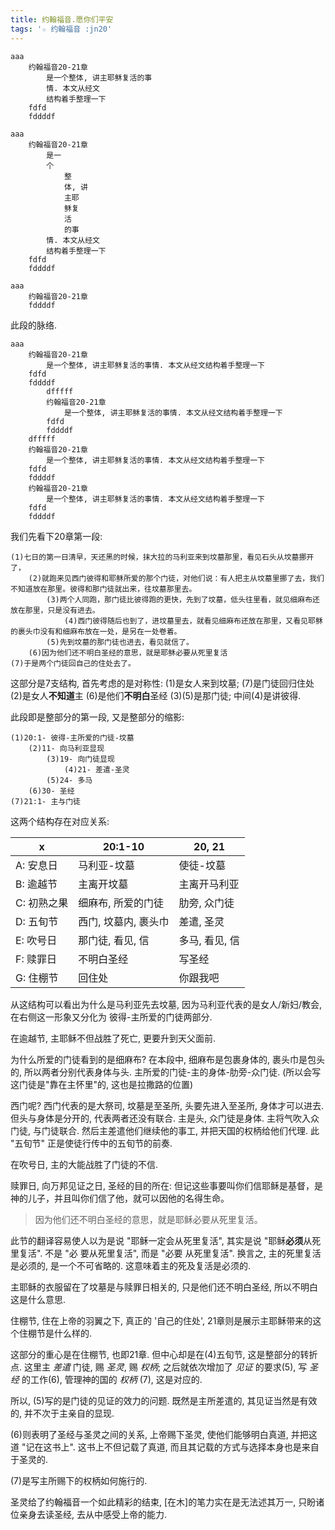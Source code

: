 ```yaml
---
title: 约翰福音.愿你们平安
tags: '☆ 约翰福音 :jn20'
---
```


```km
aaa
    约翰福音20-21章
        是一个整体, 讲主耶稣复活的事
        情. 本文从经文
        结构着手整理一下
    fdfd
    fddddf
```

```km
aaa
    约翰福音20-21章
        是一
        个
            整
            体, 讲
            主耶
            稣复
            活
            的事
        情. 本文从经文
        结构着手整理一下
    fdfd
    fddddf
```
```km
aaa
    约翰福音20-21章
    fddddf
```

此段的脉络.

```km
aaa
    约翰福音20-21章
        是一个整体, 讲主耶稣复活的事情. 本文从经文结构着手整理一下
    fdfd
    fddddf
        dfffff
        约翰福音20-21章
            是一个整体, 讲主耶稣复活的事情. 本文从经文结构着手整理一下
        fdfd
        fddddf
    dfffff
    约翰福音20-21章
        是一个整体, 讲主耶稣复活的事情. 本文从经文结构着手整理一下
    fdfd
    fddddf
    约翰福音20-21章
        是一个整体, 讲主耶稣复活的事情. 本文从经文结构着手整理一下
    fdfd
    fddddf
```


我们先看下20章第一段:

    (1)七日的第一日清早，天还黑的时候，抹大拉的马利亚来到坟墓那里，看见石头从坟墓挪开了，
        (2)就跑来见西门彼得和耶稣所爱的那个门徒，对他们说：有人把主从坟墓里挪了去，我们不知道放在那里。彼得和那门徒就出来，往坟墓那里去。
            (3)两个人同跑，那门徒比彼得跑的更快，先到了坟墓，低头往里看，就见细麻布还放在那里，只是没有进去。
                (4)西门彼得随后也到了，进坟墓里去，就看见细麻布还放在那里，又看见耶稣的裹头巾没有和细麻布放在一处，是另在一处卷着。
            (5)先到坟墓的那门徒也进去，看见就信了。
        (6)因为他们还不明白圣经的意思，就是耶稣必要从死里复活
    (7)于是两个门徒回自己的住处去了。

这部分是7支结构, 首先考虑的是对称性:
(1)是女人来到坟墓; (7)是门徒回归住处
(2)是女人**不知道**主 (6)是他们**不明白**圣经
(3)(5)是那门徒;
中间(4)是讲彼得.

此段即是整部分的第一段, 又是整部分的缩影:

    (1)20:1- 彼得-主所爱的门徒-坟墓
        (2)11- 向马利亚显现
            (3)19- 向门徒显现
                (4)21- 差遣-圣灵
            (5)24- 多马
        (6)30- 圣经
    (7)21:1- 主与门徒

这两个结构存在对应关系:

x           | 20:1-10              | 20, 21
------------|----------------------|---------------
A: 安息日   | 马利亚-坟墓          | 使徒-坟墓
B: 逾越节   | 主离开坟墓           | 主离开马利亚
C: 初熟之果 | 细麻布, 所爱的门徒   | 肋旁, 众门徒
D: 五旬节   | 西门, 坟墓内, 裹头巾 | 差遣, 圣灵
E: 吹号日   | 那门徒, 看见, 信     | 多马, 看见, 信
F: 赎罪日   | 不明白圣经           | 写圣经
G: 住棚节   | 回住处               | 你跟我吧

从这结构可以看出为什么是马利亚先去坟墓, 因为马利亚代表的是女人/新妇/教会, 在右侧这一形象又分化为 彼得-主所爱的门徒两部分.

在逾越节, 主耶稣不但战胜了死亡, 更要升到天父面前.

为什么所爱的门徒看到的是细麻布? 在本段中, 细麻布是包裹身体的, 裹头巾是包头的, 所以两者分别代表身体与头. 主所爱的门徒-主的身体-肋旁-众门徒. (所以会写这门徒是"靠在主怀里"的, 这也是拉撒路的位置)

西门呢? 西门代表的是大祭司, 坟墓是至圣所, 头要先进入至圣所, 身体才可以进去. 但头与身体是分开的, 代表两者还没有联合. 主是头, 众门徒是身体. 主将气吹入众门徒, 与门徒联合. 然后主差遣他们继续他的事工, 并把天国的权柄给他们代理. 此 "五旬节" 正是使徒行传中的五旬节的前奏.

在吹号日, 主的大能战胜了门徒的不信.

赎罪日, 向万邦见证之日, 圣经的目的所在: 但记这些事要叫你们信耶稣是基督，是神的儿子，并且叫你们信了他，就可以因他的名得生命。

> 因为他们还不明白圣经的意思，就是耶稣必要从死里复活。

此节的翻译容易使人以为是说 "耶稣一定会从死里复活", 其实是说  "耶稣**必须**从死里复活". 不是 "必 要从死里复活", 而是 "必要 从死里复活". 换言之, 主的死里复活是必须的, 是一个不可省略的. 这意味着主的死及复活是必须的.

主耶稣的衣服留在了坟墓是与赎罪日相关的, 只是他们还不明白圣经, 所以不明白这是什么意思.

住棚节, 住在上帝的羽翼之下, 真正的 '自己的住处', 21章则是展示主耶稣带来的这个住棚节是什么样的.

这部分的重心是在住棚节, 也即21章. 但中心却是在(4)五旬节, 这是整部分的转折点.
这里主 _差遣_ 门徒, 赐 _圣灵_, 赐 _权柄_;
之后就依次增加了 _见证_ 的要求(5), 写 _圣经_ 的工作(6), 管理神的国的 _权柄_ (7), 这是对应的.

所以, (5)写的是门徒的见证的效力的问题. 既然是主所差遣的, 其见证当然是有效的, 并不次于主亲自的显现.

(6)则表明了圣经与圣灵之间的关系, 上帝赐下圣灵, 使他们能够明白真道, 并把这道 "记在这书上". 这书上不但记载了真道, 而且其记载的方式与选择本身也是来自于圣灵的.

(7)是写主所赐下的权柄如何施行的.

圣灵给了约翰福音一个如此精彩的结束, [在木]的笔力实在是无法述其万一, 只盼诸位亲身去读圣经, 去从中感受上帝的能力.
